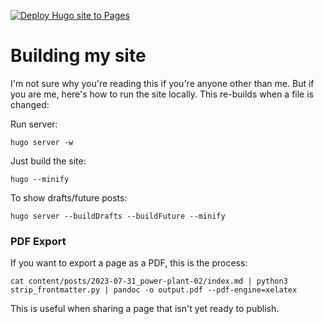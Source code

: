 [![Deploy Hugo site to Pages](https://github.com/sudorandom/kmcd.dev/actions/workflows/hugo.yml/badge.svg)](https://github.com/sudorandom/kmcd.dev/actions/workflows/hugo.yml)

# Building my site
I'm not sure why you're reading this if you're anyone other than me. But if you are me, here's how to run the site locally. This re-builds when a file is changed:

Run server:
```
hugo server -w
```

Just build the site:
```
hugo --minify
```

To show drafts/future posts:
```
hugo server --buildDrafts --buildFuture --minify
```

### PDF Export
If you want to export a page as a PDF, this is the process:
```
cat content/posts/2023-07-31_power-plant-02/index.md | python3 strip_frontmatter.py | pandoc -o output.pdf --pdf-engine=xelatex
```
This is useful when sharing a page that isn't yet ready to publish.
